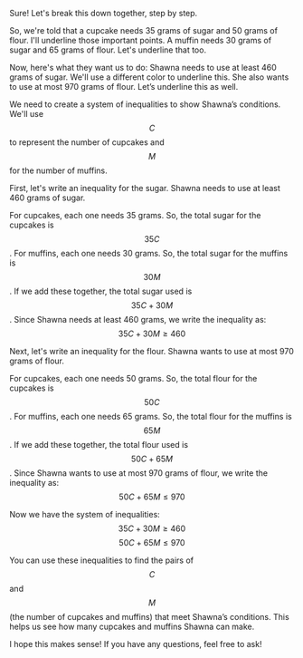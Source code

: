 Sure! Let's break this down together, step by step.

So, we're told that a cupcake needs 35 grams of sugar and 50 grams of flour. I'll underline those important points. A muffin needs 30 grams of sugar and 65 grams of flour. Let's underline that too.

Now, here's what they want us to do: Shawna needs to use at least 460 grams of sugar. We'll use a different color to underline this. She also wants to use at most 970 grams of flour. Let’s underline this as well.

We need to create a system of inequalities to show Shawna’s conditions. We'll use $$C$$ to represent the number of cupcakes and $$M$$ for the number of muffins.

First, let's write an inequality for the sugar. Shawna needs to use at least 460 grams of sugar. 

For cupcakes, each one needs 35 grams. So, the total sugar for the cupcakes is $$35C$$. For muffins, each one needs 30 grams. So, the total sugar for the muffins is $$30M$$. If we add these together, the total sugar used is $$35C + 30M$$. Since Shawna needs at least 460 grams, we write the inequality as:
$$35C + 30M \geq 460$$

Next, let's write an inequality for the flour. Shawna wants to use at most 970 grams of flour.

For cupcakes, each one needs 50 grams. So, the total flour for the cupcakes is $$50C$$. For muffins, each one needs 65 grams. So, the total flour for the muffins is $$65M$$. If we add these together, the total flour used is $$50C + 65M$$. Since Shawna wants to use at most 970 grams of flour, we write the inequality as:
$$50C + 65M \leq 970$$

Now we have the system of inequalities:
$$35C + 30M \geq 460$$
$$50C + 65M \leq 970$$

You can use these inequalities to find the pairs of $$C$$ and $$M$$ (the number of cupcakes and muffins) that meet Shawna’s conditions. This helps us see how many cupcakes and muffins Shawna can make.

I hope this makes sense! If you have any questions, feel free to ask!